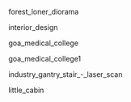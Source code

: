 forest_loner_diorama

interior_design

goa_medical_college

goa_medical_college1

industry_gantry_stair_-_laser_scan


little_cabin